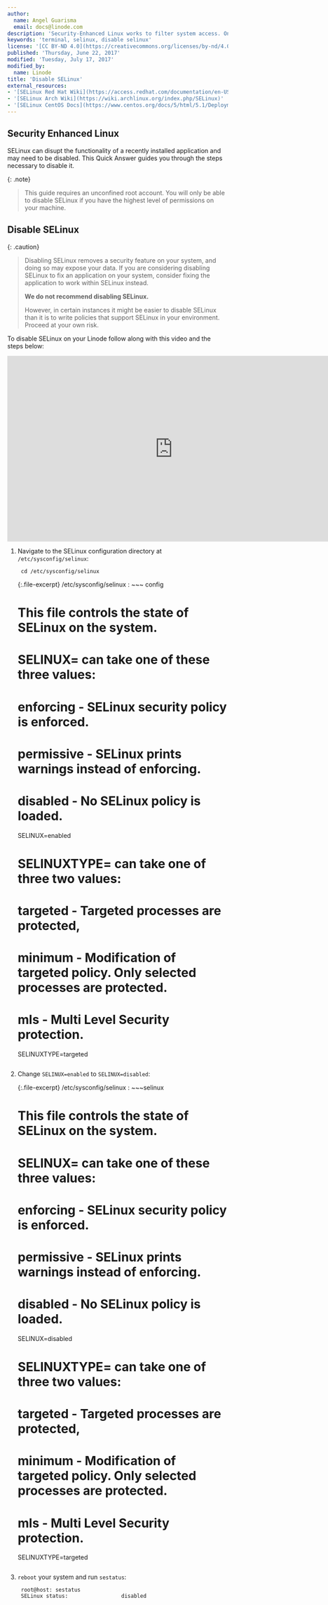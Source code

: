 ```yaml
---
author:
  name: Angel Guarisma
  email: docs@linode.com
description: 'Security-Enhanced Linux works to filter system access. On occasion, recently installed apps run poorly on SELinux. This Quick Answer will show you how to disable SELinux when you need to.'
keywords: 'terminal, selinux, disable selinux'
license: '[CC BY-ND 4.0](https://creativecommons.org/licenses/by-nd/4.0)'
published: 'Thursday, June 22, 2017'
modified: 'Tuesday, July 17, 2017'
modified_by:
  name: Linode
title: 'Disable SELinux'
external_resources:
- '[SELinux Red Hat Wiki](https://access.redhat.com/documentation/en-US/Red_Hat_Enterprise_Linux/6/html/Security-Enhanced_Linux/sect-Security-Enhanced_Linux-Enabling_and_Disabling_SELinux-Disabling_SELinux.html)'
- '[SELinux Arch Wiki](https://wiki.archlinux.org/index.php/SELinux)'
- '[SELinux CentOS Docs](https://www.centos.org/docs/5/html/5.1/Deployment_Guide/sec-sel-enable-disable.html)'
---
```


## Security Enhanced Linux

SELinux can disupt the functionality of a recently installed application and may need to be disabled. This Quick Answer guides you through the steps necessary to disable it.

{: .note}
>
>This guide requires an unconfined root account. You will only be able to disable SELinux if you have the highest level of permissions on your machine.

## Disable SELinux

{: .caution}
> Disabling SELinux removes a security feature on your system, and doing so may expose your data.
> If you are considering disabling SELinux to fix an application on your system, consider fixing the application to work within SELinux instead.
>
> **We do not recommend disabling SELinux.**
>
> However, in certain instances it might be easier to disable SELinux than it is to write policies that support SELinux in your environment. Proceed at your own risk.

To disable SELinux on your Linode follow along with this video and the steps below:

<iframe src="https://fast.wistia.net/embed/iframe/1xsx0kx783" title="Wistia video player" allowtransparency="true" frameborder="0" scrolling="no" class="wistia_embed" name="wistia_embed" allowfullscreen mozallowfullscreen webkitallowfullscreen oallowfullscreen msallowfullscreen width="752.5" height="422.5"></iframe>
<script src="https://fast.wistia.net/assets/external/E-v1.js" async></script>

1. Navigate to the SELinux configuration directory at `/etc/sysconfig/selinux`:

        cd /etc/sysconfig/selinux


    {:.file-excerpt}
    /etc/sysconfig/selinux
    : ~~~ config
      # This file controls the state of SELinux on the system.
      # SELINUX= can take one of these three values:
      #     enforcing - SELinux security policy is enforced.
      #     permissive - SELinux prints warnings instead of enforcing.
      #     disabled - No SELinux policy is loaded.
      SELINUX=enabled
      # SELINUXTYPE= can take one of three two values:
      #     targeted - Targeted processes are protected,
      #     minimum - Modification of targeted policy. Only selected processes are protected.
      #     mls - Multi Level Security protection.
      SELINUXTYPE=targeted
      ~~~

2. Change `SELINUX=enabled` to `SELINUX=disabled`:

    {:.file-excerpt}
    /etc/sysconfig/selinux
    : ~~~selinux
      # This file controls the state of SELinux on the system.
      # SELINUX= can take one of these three values:
      #     enforcing - SELinux security policy is enforced.
      #     permissive - SELinux prints warnings instead of enforcing.
      #     disabled - No SELinux policy is loaded.
      SELINUX=disabled
      # SELINUXTYPE= can take one of three two values:
      #     targeted - Targeted processes are protected,
      #     minimum - Modification of targeted policy. Only selected processes are protected.
      #     mls - Multi Level Security protection.
      SELINUXTYPE=targeted
      ~~~

3. `reboot` your system and run `sestatus`:

		root@host: sestatus
		SELinux status:                 disabled
